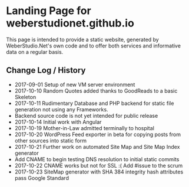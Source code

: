 # Landing Page for weberstudionet.github.io

This page is intended to provide a static website, generated by WeberStudio.Net's own code and to offer both services and informative data 
on a regular basis.

## Change Log / History

  * 2017-09-01 Setup of new VM server environment
  * 2017-10-10 Random Quotes added thanks to GoodReads to a basic Skeleton
  * 2017-10-11 Rudimentary Database and PHP backend for static file generation not using any Frameworks. 
  * Backend source code is not yet intended for public release
  * 2017-10-14 Initial work with Angular 
  * 2017-10-19 Mother-in-Law admitted terminally to hospital
  * 2017-10-20 WordPress Feed exporter in beta for copying posts from other sources into static form 
  * 2017-10-21 Further work on automated Site Map and Site Map Index generator
  * Add CNAME to begin testing DNS resolution to initial static commits
  * 2017-10-22 CNAME works but not for SSL :( Add #issue to the scrum
  * 2017-10-23 SiteMap generator with SHA 384 integrity hash attributes pass Google Standard
